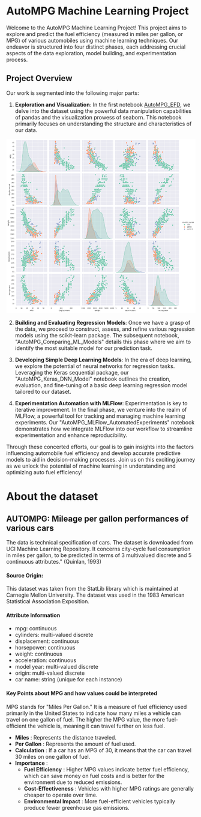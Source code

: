 ﻿# AutoMPG Machine Learning Project

Welcome to the AutoMPG Machine Learning Project! This project aims to explore and predict the fuel efficiency (measured in miles per gallon, or MPG) of various automobiles using machine learning techniques. Our endeavor is structured into four distinct phases, each addressing crucial aspects of the data exploration, model building, and experimentation process.

## Project Overview

Our work is segmented into the following major parts:

1. **Exploration and Visualization**: In the first notebook [AutoMPG_EFD](AutoMPG_EDA.ipynb), we delve into the dataset using the powerful data manipulation capabilities of pandas and the visualization prowess of seaborn. This notebook primarily focuses on understanding the structure and characteristics of our data.

![AutoMPG_PairPlot](./images/AutoMPG_PairPlot.png)

2. **Building and Evaluating Regression Models**: Once we have a grasp of the data, we proceed to construct, assess, and refine various regression models using the scikit-learn package. The subsequent notebook, "AutoMPG_Comparing_ML_Models" details this phase where we aim to identify the most suitable model for our prediction task.

3. **Developing Simple Deep Learning Models**: In the era of deep learning, we explore the potential of neural networks for regression tasks. Leveraging the Keras sequential package, our "AutoMPG_Keras_DNN_Model" notebook outlines the creation, evaluation, and fine-tuning of a basic deep learning regression model tailored to our dataset.

4. **Experimentation Automation with MLFlow**: Experimentation is key to iterative improvement. In the final phase, we venture into the realm of MLFlow, a powerful tool for tracking and managing machine learning experiments. Our "AutoMPG_MLFlow_AutomatedExperiments" notebook demonstrates how we integrate MLFlow into our workflow to streamline experimentation and enhance reproducibility.

Through these concerted efforts, our goal is to gain insights into the factors influencing automobile fuel efficiency and develop accurate predictive models to aid in decision-making processes.
Join us on this exciting journey as we unlock the potential of machine learning in understanding and optimizing auto fuel efficiency!

# About the dataset

## AUTOMPG: Mileage per gallon performances of various cars

The data is technical specification of cars. The dataset is downloaded from UCI Machine Learning Repository. It concerns city-cycle fuel consumption in miles per gallon, to be predicted in terms of 3 multivalued discrete and 5 continuous attributes." (Quinlan, 1993)

#### Source Origin: 

This dataset was taken from the StatLib library which is maintained at Carnegie Mellon University. The dataset was used in the 1983 American Statistical Association Exposition.

#### Attribute Information

-  mpg: continuous
- cylinders: multi-valued discrete
- displacement: continuous
- horsepower: continuous
- weight: continuous
- acceleration: continuous
- model year: multi-valued discrete
- origin: multi-valued discrete
- car name: string (unique for each instance)

#### Key Points about MPG and how values could be interpreted

MPG stands for "Miles Per Gallon." It is a measure of fuel efficiency used primarily in the United States to indicate how many miles a vehicle can travel on one gallon of fuel. The higher the MPG value, the more fuel-efficient the vehicle is, meaning it can travel further on less fuel.

- **Miles** : Represents the distance traveled.
- **Per Gallon** : Represents the amount of fuel used.
- **Calculation** : If a car has an MPG of 30, it means that the car can travel 30 miles on one gallon of fuel.
- **Importance** :
    - **Fuel Efficiency** : Higher MPG values indicate better fuel efficiency, which can save money on fuel costs and is better for the environment due to reduced emissions.
    - **Cost-Effectiveness** : Vehicles with higher MPG ratings are generally cheaper to operate over time.
    - **Environmental Impact** : More fuel-efficient vehicles typically produce fewer greenhouse gas emissions.




